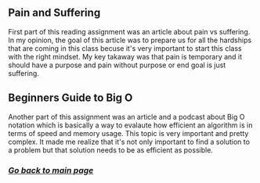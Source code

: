 ## Pain and Suffering

First part of this reading assignment was an article about pain vs suffering. In my opinion, the goal of this article was to prepare us for all the hardships that are coming in this class becuse it's very important to start this class with the right mindset. My key takaway was that pain is temporary and it should have a purpose and pain without purpose or end goal is just suffering.

## Beginners Guide to Big O

Another part of this assignment was an article and a podcast about Big O notation which is basically a way to evalaute how efficient an algorithm is in terms of speed and memory usage. This topic is very important and pretty complex. It made me realize that it's not only important to find a solution to a problem but that solution needs to be as efficient as possible.

### [_Go back to main page_](README.md)
